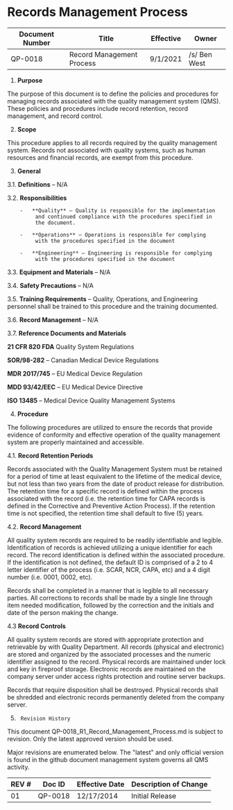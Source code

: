# Records Management Process

Document Number|Title|Effective|Owner
---------------|-------------------------------------|----|-----
QP-0018|Record Management Process|9/1/2021|/s/ Ben West

1.  **Purpose**

 The purpose of this document is to define the policies and procedures
 for managing records associated with the quality management system
 (QMS). These policies and procedures include record retention, record
 management, and record control.

2.  **Scope**

 This procedure applies to all records required by the quality
 management system. Records not associated with quality systems, such
 as human resources and financial records, are exempt from this
 procedure.

3.  **General**

3.1. **Definitions** – N/A

3.2.  **Responsibilities**

        -   **Quality** – Quality is responsible for the implementation
             and continued compliance with the procedures specified in
             the document.

        -   **Operations** – Operations is responsible for complying
             with the procedures specified in the document

        -   **Engineering** – Engineering is responsible for complying
             with the procedures specified in the document

3.3.  **Equipment and Materials** – N/A

3.4.  **Safety Precautions** – N/A

3.5.  **Training Requirements** – Quality, Operations, and Engineering
         personnel shall be trained to this procedure and the training
         documented.

3.6.  **Record Management** – N/A

3.7.  **Reference Documents and Materials**

 **21 CFR 820 FDA** Quality System Regulations

 **SOR/98-282** – Canadian Medical Device Regulations

 **MDR 2017/745** – EU Medical Device Regulation

 **MDD 93/42/EEC** – EU Medical Device Directive

 **ISO 13485** – Medical Device Quality Management Systems

4.  **Procedure**

 The following procedures are utilized to ensure the records that
 provide evidence of conformity and effective operation of the quality
 management system are properly maintained and accessible.

4.1. **Record Retention Periods**

 Records associated with the Quality Management System must be retained
 for a period of time at least equivalent to the lifetime of the
 medical device, but not less than two years from the date of product
 release for distribution. The retention time for a specific record is
 defined within the process associated with the record (i.e. the
 retention time for CAPA records is defined in the Corrective and
 Preventive Action Process). If the retention time is not specified,
 the retention time shall default to five (5) years.

4.2.  **Record Management**

 All quality system records are required to be readily identifiable and
 legible. Identification of records is achieved utilizing a unique
 identifier for each record. The record identification is defined
 within the associated procedure. If the identification is not defined,
 the default ID is comprised of a 2 to 4 letter identifier of the
 process (i.e. SCAR, NCR, CAPA, etc) and a 4 digit number (i.e. 0001,
 0002, etc).

 Records shall be completed in a manner that is legible to all
 necessary parties. All corrections to records shall be made by a
 single line through item needed modification, followed by the
 correction and the initials and date of the person making the change.

4.3  **Record Controls**

 All quality system records are stored with appropriate protection and
 retrievable by with Quality Department. All records (physical and
 electronic) are stored and organized by the associated processes and
 the numeric identifier assigned to the record. Physical records are
 maintained under lock and key in fireproof storage. Electronic records
 are maintained on the company server under access rights protection
 and routine server backups.

 Records that require disposition shall be destroyed. Physical records
 shall be shredded and electronic records permanently deleted from the
 company server.


5.      Revision History

This document  QP-0018_R1_Record_Management_Process.md
is subject to revision. Only the latest approved version should be used.

Major revisions are enumerated below.
The "latest" and only official version is found in the github document management system governs all QMS activity.

REV #|Doc ID|Effective Date|Description of Change
-----|------|--------------|---------------------
01   | QP-0018|12/17/2014|Initial Release
